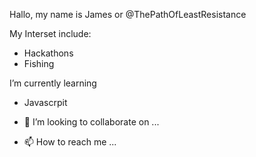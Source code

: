 Hallo, my name is James or @ThePathOfLeastResistance

My Interset include:
- Hackathons
- Fishing
  

I’m currently learning
- Javascrpit


  
- 💞️ I’m looking to collaborate on ...
- 📫 How to reach me ...

<!---
ThePathOfLeastResistance/ThePathOfLeastResistance is a ✨ special ✨ repository because its `README.md` (this file) appears on your GitHub profile.
You can click the Preview link to take a look at your changes.
--->
